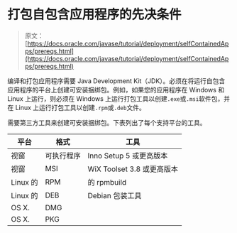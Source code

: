 # 打包自包含应用程序的先决条件

> 原文： [https://docs.oracle.com/javase/tutorial/deployment/selfContainedApps/prereqs.html](https://docs.oracle.com/javase/tutorial/deployment/selfContainedApps/prereqs.html)

编译和打包应用程序需要 Java Development Kit（JDK）。必须在将运行自包含应用程序的平台上创建可安装捆绑包。例如，如果您的应用程序在 Windows 和 Linux 上运行，则必须在 Windows 上运行打包工具以创建`.exe`或`.msi`软件包，并在 Linux 上运行打包工具以创建`.rpm`或`.deb`文件。

需要第三方工具来创建可安装捆绑包。下表列出了每个支持平台的工具。

| 平台 | 格式 | 工具 |
| --- | --- | --- |
| 视窗 | 可执行程序 | Inno Setup 5 或更高版本 |
| 视窗 | MSI | WiX Toolset 3.8 或更高版本 |
| Linux 的 | RPM | 的 rpmbuild |
| Linux 的 | DEB | Debian 包装工具 |
| OS X. | DMG |  |
| OS X. | PKG |  |